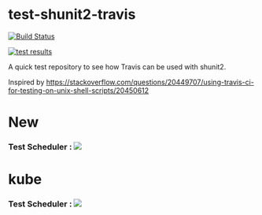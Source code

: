 test-shunit2-travis
===================

[![Build Status](https://travis-ci.org/soulseekah/test-shunit2-travis.png?branch=master)](https://travis-ci.org/soulseekah/test-shunit2-travis)

[![test results](https://app.cloudqa.io/Recoder/SuiteBadge/1070?token=axbvil%%2F1r21iQ2Wd4ku%2Bv5RMdv1ejGyg%3D)](https://stage.cloudqa.io/Recoder/TestSuitesSummary/1070)


A quick test repository to see how Travis can be used with shunit2.

Inspired by https://stackoverflow.com/questions/20449707/using-travis-ci-for-testing-on-unix-shell-scripts/20450612


# New
### Test Scheduler : [![](https://app.cloudqa.io/Recoder/SuiteBadge/1205?token=3ud8rTkvt5NWsdniB2ulQGWJoIirm8jhsclp16sXEuI%3D)](https://app.cloudqa.io/Recoder/TestSuitesSummary/1205)

# kube
### Test Scheduler : [![](https://kube.cloudqa.io/Recoder/SuiteBadge/13?token=27WMzGpB1JeRdRGttVgvk1sKqWgVw1MTLKB5A47ce7c%3D)](https://kube.cloudqa.io/Recoder/TestSuitesSummary/13)
